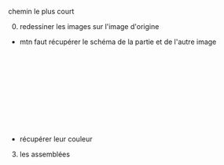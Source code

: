 chemin le plus court 

0) redessiner les images sur l'image d'origine

  - mtn faut récupérer le schéma de la partie et de l'autre image

  

  <br>  <br>  <br>  <br>  <br>  <br>  <br>  <br>  <br>


  - récupérer leur couleur
  
  
 3) les assemblées
 































